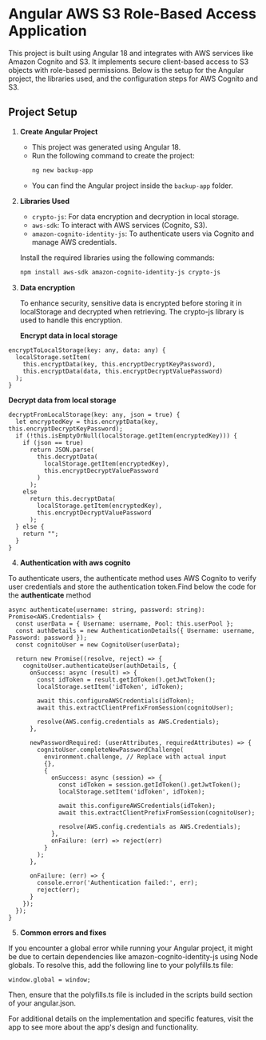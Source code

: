 # Angular AWS S3 Role-Based Access Application

This project is built using Angular 18 and integrates with AWS services like Amazon Cognito and S3. It implements secure client-based access to S3 objects with role-based permissions. Below is the setup for the Angular project, the libraries used, and the configuration steps for AWS Cognito and S3.

## Project Setup

1. **Create Angular Project**
   - This project was generated using Angular 18.
   - Run the following command to create the project:
     ```bash
     ng new backup-app
     ```
   - You can find the Angular project inside the `backup-app` folder.

2. **Libraries Used**
   - `crypto-js`: For data encryption and decryption in local storage.
   - `aws-sdk`: To interact with AWS services (Cognito, S3).
   - `amazon-cognito-identity-js`: To authenticate users via Cognito and manage AWS credentials.

   Install the required libraries using the following commands:
   ```bash
   npm install aws-sdk amazon-cognito-identity-js crypto-js
   ```

3. **Data encryption**

   To enhance security, sensitive data is encrypted before storing it in localStorage and decrypted when retrieving. The crypto-js library is used to handle this encryption.

   **Encrypt data in local storage**

```
encryptToLocalStorage(key: any, data: any) {
  localStorage.setItem(
    this.encryptData(key, this.encryptDecryptKeyPassword),
    this.encryptData(data, this.encryptDecryptValuePassword)
  );
}
 ```

  **Decrypt data from local storage**

```
decryptFromLocalStorage(key: any, json = true) {
  let encryptedKey = this.encryptData(key, this.encryptDecryptKeyPassword);
  if (!this.isEmptyOrNull(localStorage.getItem(encryptedKey))) {
    if (json == true)
      return JSON.parse(
        this.decryptData(
          localStorage.getItem(encryptedKey),
          this.encryptDecryptValuePassword
        )
      );
    else
      return this.decryptData(
        localStorage.getItem(encryptedKey),
        this.encryptDecryptValuePassword
      );
  } else {
    return "";
  }
}

 ```


4. **Authentication with  aws cognito**

To authenticate users, the authenticate method uses AWS Cognito to verify user credentials and store the authentication token.Find below the code for the  **authenticate** method

```
async authenticate(username: string, password: string): Promise<AWS.Credentials> {
  const userData = { Username: username, Pool: this.userPool };
  const authDetails = new AuthenticationDetails({ Username: username, Password: password });
  const cognitoUser = new CognitoUser(userData);

  return new Promise((resolve, reject) => {
    cognitoUser.authenticateUser(authDetails, {
      onSuccess: async (result) => {
        const idToken = result.getIdToken().getJwtToken();
        localStorage.setItem('idToken', idToken);

        await this.configureAWSCredentials(idToken);
        await this.extractClientPrefixFromSession(cognitoUser);

        resolve(AWS.config.credentials as AWS.Credentials);
      },

      newPasswordRequired: (userAttributes, requiredAttributes) => {
        cognitoUser.completeNewPasswordChallenge(
          environment.challenge, // Replace with actual input
          {},
          {
            onSuccess: async (session) => {
              const idToken = session.getIdToken().getJwtToken();
              localStorage.setItem('idToken', idToken);

              await this.configureAWSCredentials(idToken);
              await this.extractClientPrefixFromSession(cognitoUser);

              resolve(AWS.config.credentials as AWS.Credentials);
            },
            onFailure: (err) => reject(err)
          }
        );
      },

      onFailure: (err) => {
        console.error('Authentication failed:', err);
        reject(err);
      }
    });
  });
}

```

5. **Common errors and fixes**

If you encounter a global error while running your Angular project, it might be due to certain dependencies like amazon-cognito-identity-js using Node globals. To resolve this, add the following line to your polyfills.ts file:
```
window.global = window;
```
Then, ensure that the polyfills.ts file is included in the scripts build section of your angular.json.



For additional details on the implementation and specific features, visit the app to see more about the app's design and functionality.



